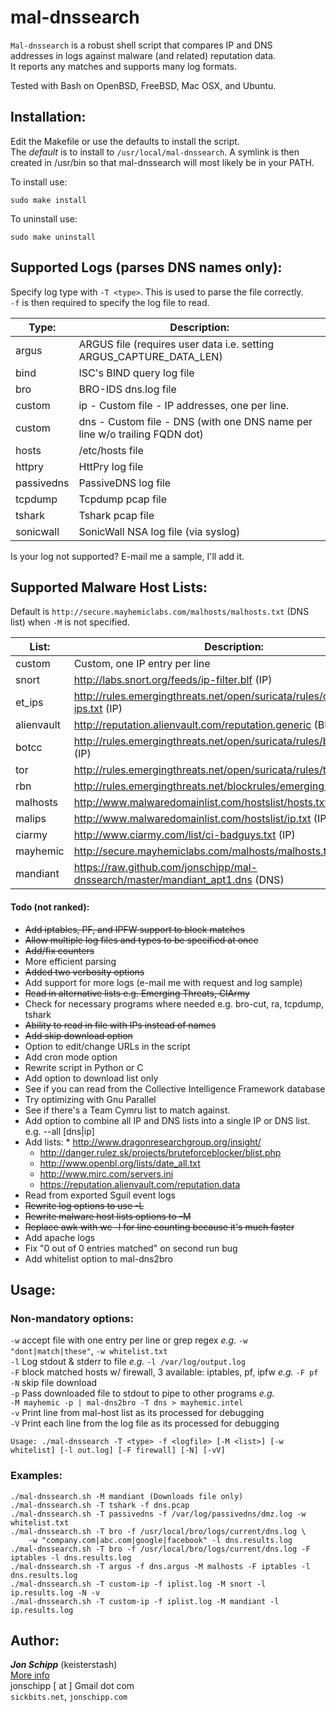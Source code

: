 # mal-dnssearch

`Mal-dnssearch` is a robust shell script that compares IP and DNS <br>
addresses in logs against malware (and related) reputation data. <br>
It reports any matches and supports many log formats. <br>

Tested with Bash on OpenBSD, FreeBSD, Mac OSX, and Ubuntu.

## Installation:

Edit the Makefile or use the defaults to install the script. <br>
The *default* is to install to `/usr/local/mal-dnssearch`.
A symlink is then created in /usr/bin so that mal-dnssearch will most likely be in your PATH.

To install use:
```shell
sudo make install
```

To uninstall use:
```shell
sudo make uninstall
```

## Supported Logs (parses DNS names only):

Specify log type with `-T <type>`. This is used to parse the file correctly. <br>
`-f` is then required to specify the log file to read.

Type:      |    Description:
-----------|----------------
argus      |    ARGUS file (requires user data i.e. setting ARGUS_CAPTURE_DATA_LEN)
bind       |    ISC's BIND query log file
bro        |    BRO-IDS dns.log file
custom|ip  -    Custom file - IP addresses, one per line.
custom|dns -    Custom file - DNS (with one DNS name per line w/o trailing FQDN dot)
hosts      |    /etc/hosts file
httpry     |    HttPry log file
passivedns |    PassiveDNS log file
tcpdump    |    Tcpdump pcap file
tshark     |    Tshark pcap file
sonicwall  |    SonicWall NSA log file (via syslog)

Is your log not supported? E-mail me a sample, I'll add it.

## Supported Malware Host Lists:

Default is `http://secure.mayhemiclabs.com/malhosts/malhosts.txt` (DNS list) when
`-M` is not specified.

List:      |     Description:
-----------|-----------------
custom     |     Custom, one IP entry per line
snort      |     http://labs.snort.org/feeds/ip-filter.blf (IP)
et_ips     |     http://rules.emergingthreats.net/open/suricata/rules/compromised-ips.txt (IP)
alienvault |     http://reputation.alienvault.com/reputation.generic (BIG file) (IP)
botcc      |     http://rules.emergingthreats.net/open/suricata/rules/botcc.rules (IP)
tor        | 	 http://rules.emergingthreats.net/open/suricata/rules/tor.rules (IP)
rbn        | 	 http://rules.emergingthreats.net/blockrules/emerging-rbn.rules (IP)
malhosts   |     http://www.malwaredomainlist.com/hostslist/hosts.txt (DNS)
malips     |     http://www.malwaredomainlist.com/hostslist/ip.txt (IP)
ciarmy     |     http://www.ciarmy.com/list/ci-badguys.txt (IP)
mayhemic   |     http://secure.mayhemiclabs.com/malhosts/malhosts.txt (DNS)
mandiant   | 	 https://raw.github.com/jonschipp/mal-dnssearch/master/mandiant_apt1.dns (DNS)

#### Todo (not ranked):

   * ~~Add iptables, PF, and IPFW support to block matches~~
   * ~~Allow multiple log files and types to be specified at once~~
   * ~~Add/fix counters~~
   * More efficient parsing
   * ~~Added two verbosity options~~
   * Add support for more logs (e-mail me with request and log sample)
   * ~~Read in alternative lists e.g. Emerging Threats, CIArmy~~
   * Check for necessary programs where needed e.g. bro-cut, ra, tcpdump, tshark
   * ~~Ability to read in file with IPs instead of names~~
   * ~~Add skip download option~~
   * Option to edit/change URLs in the script
   * Add cron mode option
   * Rewrite script in Python or C
   * Add option to download list only
   * See if you can read from the Collective Intelligence Framework database
   * Try optimizing with Gnu Parallel
   * See if there's a Team Cymru list to match against.
   * Add option to combine all IP and DNS lists into a single IP or DNS list. e.g. --all [dns|ip]
   * Add lists:
   	* http://www.dragonresearchgroup.org/insight/
    	* http://danger.rulez.sk/projects/bruteforceblocker/blist.php
    	* http://www.openbl.org/lists/date_all.txt
    	* http://www.mirc.com/servers.ini
    	* https://reputation.alienvault.com/reputation.data
   * Read from exported Sguil event logs
   * ~~Rewrite log options to use -L <log type>~~
   * ~~Rewrite malware host lists options to -M <list>~~
   * ~~Replace awk with wc -l for line counting because it's much faster~~
   * Add apache logs
   * Fix "0 out of 0 entries matched" on second run bug
   * Add whitelist option to mal-dns2bro

## Usage:

### Non-mandatory options:

`-w` accept file with one entry per line or grep regex *e.g*. `-w "dont|match|these"`, `-w whitelist.txt` <br>
`-l` Log stdout & stderr to file  *e.g.* `-l /var/log/output.log` <br>
`-F` block matched hosts w/ firewall, 3 available: iptables, pf, ipfw *e.g.* `-F pf` <br>
`-N` skip file download <br>
`-p` Pass downloaded file to stdout to pipe to other programs *e.g.* <br>
	`-M mayhemic -p | mal-dns2bro -T dns > mayhemic.intel` <br>
`-v` Print line from mal-host list as its processed for debugging <br>
`-V` Print each line from the log file as its processed for debugging <br>

```shell
Usage: ./mal-dnssearch -T <type> -f <logfile> [-M <list>] [-w whitelist] [-l out.log] [-F firewall] [-N] [-vV]
```

### Examples:

```shell
./mal-dnssearch.sh -M mandiant (Downloads file only)
./mal-dnssearch.sh -T tshark -f dns.pcap
./mal-dnssearch.sh -T passivedns -f /var/log/passivedns/dmz.log -w whitelist.txt
./mal-dnssearch.sh -T bro -f /usr/local/bro/logs/current/dns.log \
	-w "company.com|abc.com|google|facebook" -l dns.results.log
./mal-dnssearch.sh -T bro -f /usr/local/bro/logs/current/dns.log -F iptables -l dns.results.log
./mal-dnssearch.sh -T argus -f dns.argus -M malhosts -F iptables -l dns.results.log
./mal-dnssearch.sh -T custom-ip -f iplist.log -M snort -l ip.results.log -N -v
./mal-dnssearch.sh -T custom-ip -f iplist.log -M mandiant -l ip.results.log
```

## Author:
***Jon Schipp*** (keisterstash) <br>
[More info](https://sickbits.net/finding-malware-by-dns-cache-snooping/) <br>
jonschipp [ at ] Gmail dot com <br>
`sickbits.net`, `jonschipp.com`
